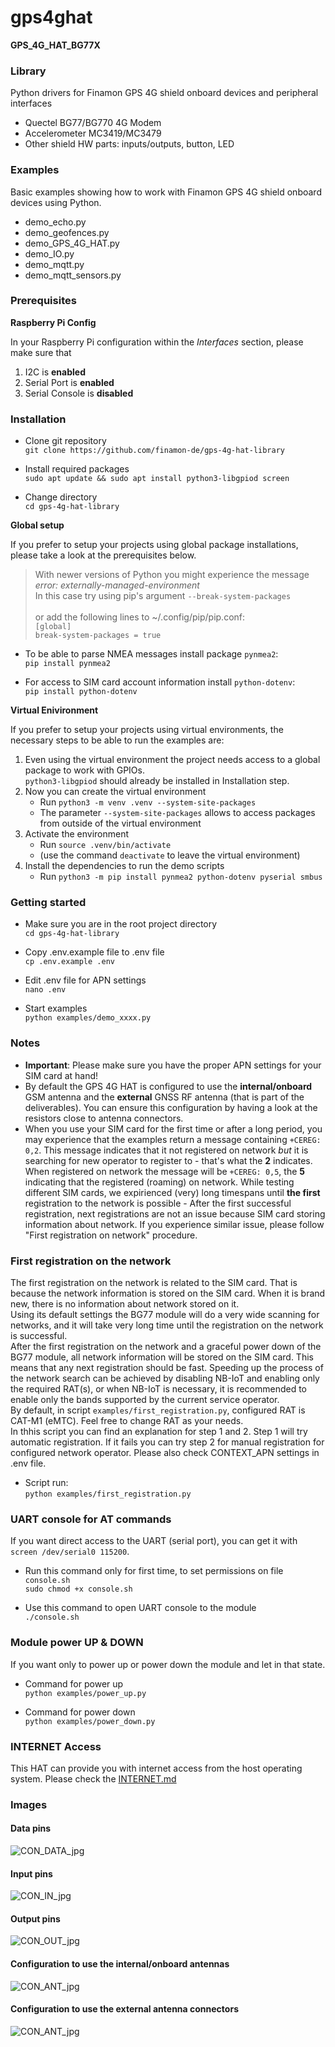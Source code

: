 # gps4ghat
**GPS_4G_HAT_BG77X** 

### Library

Python drivers for Finamon GPS 4G shield onboard devices and peripheral interfaces
- Quectel BG77/BG770 4G Modem
- Accelerometer MC3419/MC3479
- Other shield HW parts: inputs/outputs, button, LED

  
### Examples

Basic examples showing how to work with Finamon GPS 4G shield onboard devices using Python.
- demo_echo.py
- demo_geofences.py
- demo_GPS_4G_HAT.py
- demo_IO.py
- demo_mqtt.py
- demo_mqtt_sensors.py


### Prerequisites

__Raspberry Pi Config__

In your Raspberry Pi configuration within the _Interfaces_ section, please make sure that

1. I2C is **enabled**
2. Serial Port is **enabled**
3. Serial Console is **disabled**


### Installation
- Clone git repository\
  `git clone https://github.com/finamon-de/gps-4g-hat-library`

- Install required packages\
  `sudo apt update && sudo apt install python3-libgpiod screen`
  
- Change directory\
  `cd gps-4g-hat-library`

<!-- - Change directory\
  `cd gps-4g-hat-library/gps4ghat/dist/`

- Install `gps4ghat` python package\
  `pip install gps4ghat-0.1.0-py3-none-any.whl` -->

__Global setup__

If you prefer to setup your projects using global package installations, please take a look at the prerequisites below.

> With newer versions of Python you might experience the message *error: externally-managed-environment*<br/>
  In this case try using pip's argument `--break-system-packages`<br/>    		
  or add the following lines to ~/.config/pip/pip.conf:<br/>
  `[global]`<br/>
  `break-system-packages = true`

- To be able to parse NMEA messages install package `pynmea2`:\
  `pip install pynmea2`
  
- For access to SIM card account information install `python-dotenv`:\
  `pip install python-dotenv`


__Virtual Enivironment__

If you prefer to setup your projects using virtual environments, the necessary steps to be able to run the examples are:

1. Even using the virtual environment the project needs access to a global package to work with GPIOs.\
`python3-libgpiod` should already be installed in Installation step.
2. Now you can create the virtual environment 
    - Run `python3 -m venv .venv --system-site-packages`
    - The parameter `--system-site-packages` allows to access packages from outside of the virtual environment
3. Activate the environment 
    - Run `source .venv/bin/activate`
    - (use the command `deactivate` to leave the virtual environment)
4. Install the dependencies to run the demo scripts 
    - Run `python3 -m pip install pynmea2 python-dotenv pyserial smbus`


### Getting started
- Make sure you are in the root project directory\
  `cd gps-4g-hat-library` 

- Copy .env.example file to .env file\
  `cp .env.example .env`

- Edit .env file for APN settings\
  `nano .env`
  
- Start examples\
  `python examples/demo_xxxx.py`


### Notes

- **Important**: Please make sure you have the proper APN settings for your SIM card at hand!
- By default the GPS 4G HAT is configured to use the **internal/onboard** GSM antenna and the **external** GNSS RF antenna (that is part of the deliverables). You can ensure this configuration by having a look at the resistors close to antenna connectors.
- When you use your SIM card for the first time or after a long period, you may experience that the examples return a message containing `+CEREG: 0,2`. This message indicates that it not registered on network _but_ it is searching for new operator to register to - that's what the **2** indicates. When registered on network the message will be `+CEREG: 0,5`, the **5** indicating that the registered (roaming) on network. While testing different SIM cards, we expirienced (very) long timespans until **the first** registration to the network is possible - After the first successful registration, next registrations are not an issue because SIM card storing information about network.
If you experience similar issue, please follow "First registration on network" procedure.


### First registration on the network
The first registration on the network is related to the SIM card. That is because the network information is stored on the SIM card. When it is brand new, there is no information about network stored on it.\
Using its default settings the BG77 module will do a very wide scanning for networks, and it will take very long time until the registration on the network is successful.\
After the first registration on the network and a graceful power down of the BG77 module, all network information will be stored on the SIM card. This means that any next registration should be fast.
Speeding up the process of the network search can be achieved by disabling NB-IoT and enabling only the required RAT(s), or when NB-IoT is necessary, it is recommended to enable only the bands supported by the current service
operator.\
By default, in script `examples/first_registration.py`, configured RAT is CAT-M1 (eMTC). Feel free to change RAT as your needs.\
In thhis script you can find an explanation for step 1 and 2. Step 1 will try automatic registration. If it fails you can try step 2 for manual registration for configured network operator. Please also check CONTEXT_APN settings in .env file.
- Script run:\
    `python examples/first_registration.py`


### UART console for AT commands
If you want direct access to the UART (serial port), you can get it with `screen /dev/serial0 115200`.
- Run this command only for first time, to set permissions on file `console.sh`\
    `sudo chmod +x console.sh`

- Use this command to open UART console to the module\
    `./console.sh`


### Module power UP & DOWN
If you want only to power up or power down the module and let in that state.
- Command for power up\
    `python examples/power_up.py`

- Command for power down\
    `python examples/power_down.py`


### INTERNET Access
This HAT can provide you with internet access from the host operating system.
Please check the [INTERNET.md](INTERNET.md)



### Images

#### Data pins
![CON_DATA_jpg](./res/GPS_4G_HAT_CON_DATA.jpg)

#### Input pins
![CON_IN_jpg](./res/GPS_4G_HAT_CON_IN.jpg)

#### Output pins
![CON_OUT_jpg](./res/GPS_4G_HAT_CON_OUT.jpg)

#### Configuration to use the internal/onboard antennas
![CON_ANT_jpg](./res/GPS_4G_HAT_ANT_INTERN.jpg)

#### Configuration to use the external antenna connectors
![CON_ANT_jpg](./res/GPS_4G_HAT_ANT_EXTERN.jpg)
